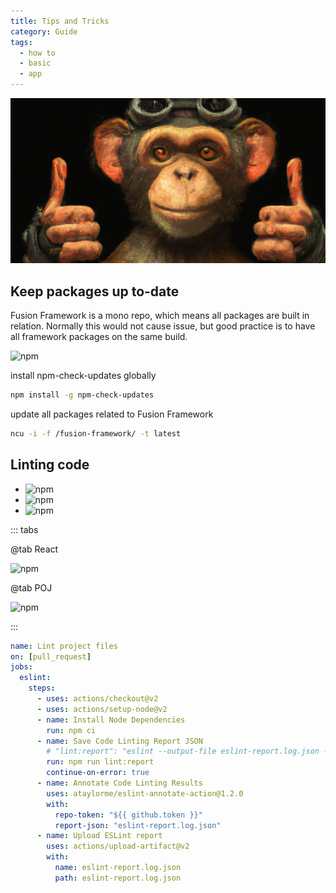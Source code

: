 ```yaml
---
title: Tips and Tricks
category: Guide
tags:
  - how to
  - basic
  - app
---
```


![CookBooks](./faq.png)


## Keep packages up to-date
Fusion Framework is a mono repo, which means all packages are built in relation. Normally this would not cause issue, but good practice is to have all framework packages on the same build.

![npm](https://img.shields.io/npm/v/npm-check-updates?label=npm-check-updates&style=for-the-badge)

install npm-check-updates globally
```sh
npm install -g npm-check-updates
```

update all packages related to Fusion Framework
```sh
ncu -i -f /fusion-framework/ -t latest
```

## Linting code

- ![npm](https://img.shields.io/npm/v/eslint?label=eslint&style=for-the-badge)
- ![npm](https://img.shields.io/npm/v/prettier?label=prettier&style=for-the-badge)
- ![npm](https://img.shields.io/npm/v/typescript?label=typescript&style=for-the-badge)

::: tabs

@tab React

![npm](https://img.shields.io/npm/v/@equinor/eslint-config-fusion-react?label=@equinor/eslint-config-fusion-react&style=for-the-badge)

@tab POJ

![npm](https://img.shields.io/npm/v/@equinor/eslint-config-fusion?label=@equinor/eslint-config-fusion&style=for-the-badge)

:::

```yaml
name: Lint project files
on: [pull_request]
jobs:
  eslint:
    steps:
      - uses: actions/checkout@v2
      - uses: actions/setup-node@v2
      - name: Install Node Dependencies
        run: npm ci
      - name: Save Code Linting Report JSON
        # "lint:report": "eslint --output-file eslint-report.log.json --format json ./src/**"
        run: npm run lint:report
        continue-on-error: true
      - name: Annotate Code Linting Results
        uses: ataylorme/eslint-annotate-action@1.2.0
        with:
          repo-token: "${{ github.token }}"
          report-json: "eslint-report.log.json"
      - name: Upload ESLint report
        uses: actions/upload-artifact@v2
        with:
          name: eslint-report.log.json
          path: eslint-report.log.json
```

